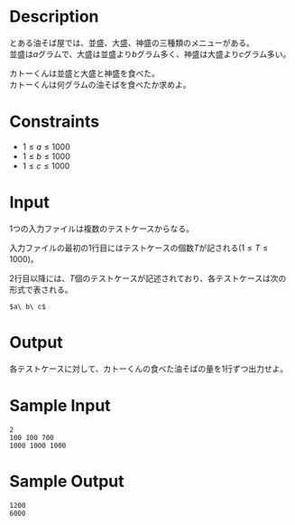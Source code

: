 # Description
とある油そば屋では、並盛、大盛、神盛の三種類のメニューがある。  
並盛は$a$グラムで、大盛は並盛より$b$グラム多く、神盛は大盛より$c$グラム多い。  

カトーくんは並盛と大盛と神盛を食べた。  
カトーくんは何グラムの油そばを食べたか求めよ。  

# Constraints
 - $1 \leq a \leq 1000$  
 - $1 \leq b \leq 1000$  
 - $1 \leq c \leq 1000$  

# Input
1つの入力ファイルは複数のテストケースからなる。

入力ファイルの最初の1行目にはテストケースの個数$T$が記される$(1 \leq T \leq 1000)$。

2行目以降には、$T$個のテストケースが記述されており、各テストケースは次の形式で表される。
```
$a\ b\ c$
```

# Output
各テストケースに対して、カトーくんの食べた油そばの量を1行ずつ出力せよ。

# Sample Input
```
2
100 100 700
1000 1000 1000
```
# Sample Output
```
1200
6000
```
